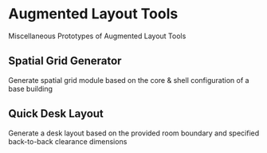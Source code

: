 # Augmented Layout Tools
Miscellaneous Prototypes of Augmented Layout Tools

## Spatial Grid Generator
Generate spatial grid module based on the core & shell configuration of a base building

## Quick Desk Layout
Generate a desk layout based on the provided room boundary and specified back-to-back clearance dimensions
